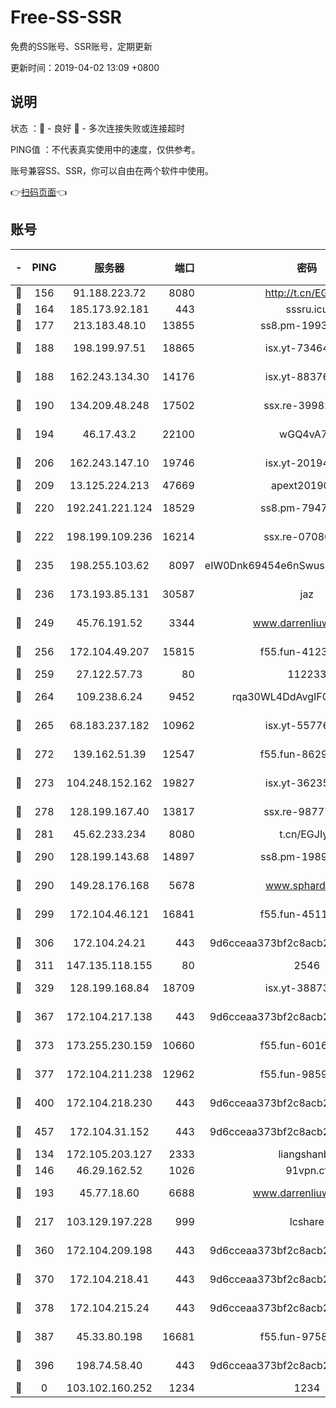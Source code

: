 # Free-SS-SSR

免费的SS账号、SSR账号，定期更新

更新时间：2019-04-02 13:09 +0800

## 说明

状态     ：🙂 - 良好 🙁 - 多次连接失败或连接超时

PING值   ：不代表真实使用中的速度，仅供参考。

账号兼容SS、SSR，你可以自由在两个软件中使用。

👉[扫码页面](https://liesauer.github.io/Free-SS-SSR/)👈

## 账号

|-|PING|服务器|端口|密码|加密方式|区域|
|:----:|:----:|:-----:|-----:|:----:|:----:|:----:|
|🙂|156|91.188.223.72|8080|http://t.cn/EGJIyrl|rc4-md5|RU|
|🙂|164|185.173.92.181|443|sssru.icu|rc4-md5|RU|
|🙂|177|213.183.48.10|13855|ss8.pm-19938784|rc4-md5|RU|
|🙂|188|198.199.97.51|18865|isx.yt-73464037|aes-256-cfb|US|
|🙂|188|162.243.134.30|14176|isx.yt-88376949|aes-256-cfb|US|
|🙂|190|134.209.48.248|17502|ssx.re-39982582|aes-256-cfb|US|
|🙂|194|46.17.43.2|22100|wGQ4vA7D|aes-256-gcm|RU|
|🙂|206|162.243.147.10|19746|isx.yt-20194011|aes-256-cfb|US|
|🙂|209|13.125.224.213|47669|apext2019001|chacha20|KR|
|🙂|220|192.241.221.124|18529|ss8.pm-79474196|aes-256-cfb|US|
|🙂|222|198.199.109.236|16214|ssx.re-07080602|aes-256-cfb|US|
|🙂|235|198.255.103.62|8097|eIW0Dnk69454e6nSwuspv9DmS201tQ0D|aes-256-cfb|US|
|🙂|236|173.193.85.131|30587|jaz|aes-256-cfb|US|
|🙂|249|45.76.191.52|3344|www.darrenliuwei.com|aes-256-cfb|AU|
|🙂|256|172.104.49.207|15815|f55.fun-41236190|aes-256-cfb|SG|
|🙂|259|27.122.57.73|80|112233|chacha20|HK|
|🙂|264|109.238.6.24|9452|rqa30WL4DdAvgIFG6Fs3znzTa|aes-256-cfb|FR|
|🙂|265|68.183.237.182|10962|isx.yt-55776623|aes-256-cfb|SG|
|🙂|272|139.162.51.39|12547|f55.fun-86298240|aes-256-cfb|SG|
|🙂|273|104.248.152.162|19827|isx.yt-36235120|aes-256-cfb|SG|
|🙂|278|128.199.167.40|13817|ssx.re-98777961|aes-256-cfb|SG|
|🙂|281|45.62.233.234|8080|t.cn/EGJIyrl|rc4-md5|CA|
|🙂|290|128.199.143.68|14897|ss8.pm-19893940|aes-256-cfb|SG|
|🙂|290|149.28.176.168|5678|www.sphard.com|aes-256-cfb|SG|
|🙂|299|172.104.46.121|16841|f55.fun-45111251|aes-256-cfb|SG|
|🙂|306|172.104.24.21|443|9d6cceaa373bf2c8acb22e60b6a58be6|aes-256-cfb|US|
|🙂|311|147.135.118.155|80|2546|chacha20|US|
|🙂|329|128.199.168.84|18709|isx.yt-38873117|aes-256-cfb|SG|
|🙂|367|172.104.217.138|443|9d6cceaa373bf2c8acb22e60b6a58be6|aes-256-cfb|US|
|🙂|373|173.255.230.159|10660|f55.fun-60161528|aes-256-cfb|US|
|🙂|377|172.104.211.238|12962|f55.fun-98592445|aes-256-cfb|US|
|🙂|400|172.104.218.230|443|9d6cceaa373bf2c8acb22e60b6a58be6|aes-256-cfb|US|
|🙂|457|172.104.31.152|443|9d6cceaa373bf2c8acb22e60b6a58be6|aes-256-cfb|US|
|🙂|134|172.105.203.127|2333|liangshanbo|chacha20|JP|
|🙂|146|46.29.162.52|1026|91vpn.cf|rc4-md5|RU|
|🙂|193|45.77.18.60|6688|www.darrenliuwei.com|aes-256-cfb|JP|
|🙂|217|103.129.197.228|999|lcshare|aes-256-cfb|US|
|🙂|360|172.104.209.198|443|9d6cceaa373bf2c8acb22e60b6a58be6|aes-256-cfb|US|
|🙂|370|172.104.218.41|443|9d6cceaa373bf2c8acb22e60b6a58be6|aes-256-cfb|US|
|🙂|378|172.104.215.24|443|9d6cceaa373bf2c8acb22e60b6a58be6|aes-256-cfb|US|
|🙂|387|45.33.80.198|16681|f55.fun-97588785|aes-256-cfb|US|
|🙂|396|198.74.58.40|443|9d6cceaa373bf2c8acb22e60b6a58be6|aes-256-cfb|US|
|🙁|0|103.102.160.252|1234|1234|rc4-md5|JP|
